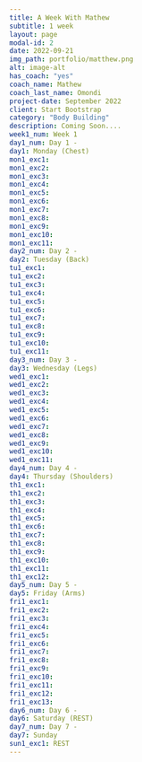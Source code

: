 ```yaml
---
title: A Week With Mathew
subtitle: 1 week
layout: page
modal-id: 2
date: 2022-09-21
img_path: portfolio/matthew.png
alt: image-alt
has_coach: "yes"
coach_name: Mathew
coach_last_name: Omondi
project-date: September 2022
client: Start Bootstrap
category: "Body Building"
description: Coming Soon....
week1_num: Week 1
day1_num: Day 1 -
day1: Monday (Chest)
mon1_exc1: 
mon1_exc2: 
mon1_exc3: 
mon1_exc4: 
mon1_exc5: 
mon1_exc6: 
mon1_exc7: 
mon1_exc8: 
mon1_exc9: 
mon1_exc10: 
mon1_exc11: 
day2_num: Day 2 -
day2: Tuesday (Back)
tu1_exc1: 
tu1_exc2:
tu1_exc3: 
tu1_exc4: 
tu1_exc5: 
tu1_exc6: 
tu1_exc7:  
tu1_exc8: 
tu1_exc9: 
tu1_exc10: 
tu1_exc11: 
day3_num: Day 3 -
day3: Wednesday (Legs)
wed1_exc1: 
wed1_exc2: 
wed1_exc3: 
wed1_exc4: 
wed1_exc5: 
wed1_exc6: 
wed1_exc7: 
wed1_exc8: 
wed1_exc9: 
wed1_exc10:
wed1_exc11:
day4_num: Day 4 -
day4: Thursday (Shoulders)
th1_exc1: 
th1_exc2: 
th1_exc3: 
th1_exc4: 
th1_exc5: 
th1_exc6:
th1_exc7: 
th1_exc8: 
th1_exc9: 
th1_exc10: 
th1_exc11: 
th1_exc12: 
day5_num: Day 5 -
day5: Friday (Arms)
fri1_exc1: 
fri1_exc2: 
fri1_exc3: 
fri1_exc4: 
fri1_exc5: 
fri1_exc6: 
fri1_exc7: 
fri1_exc8: 
fri1_exc9: 
fri1_exc10: 
fri1_exc11: 
fri1_exc12: 
fri1_exc13: 
day6_num: Day 6 -
day6: Saturday (REST)
day7_num: Day 7 -
day7: Sunday
sun1_exc1: REST
---
```

